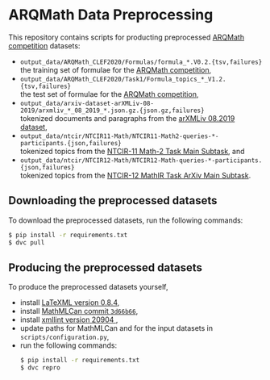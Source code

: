 # ARQMath Data Preprocessing

This repository contains scripts for producting preprocessed [ARQMath
competition][ARQMath] datasets:

- `output_data/ARQMath_CLEF2020/Formulas/formula_*.V0.2.{tsv,failures}`  
  the training set of formulae for the [ARQMath competition][ARQMath],
- `output_data/ARQMath_CLEF2020/Task1/Formula_topics_*_V1.2.{tsv,failures}`  
  the test set of formulae for the [ARQMath competition][ARQMath],
- `output_data/arxiv-dataset-arXMLiv-08-2019/arxmliv_*_08_2019_*.json.gz.{json.gz,failures}`  
  tokenized documents and paragraphs from the [arXMLiv 08.2019 dataset][arXMLiv],
- `output_data/ntcir/NTCIR11-Math/NTCIR11-Math2-queries-*-participants.{json,failures}`  
  tokenized topics from the [NTCIR-11 Math-2 Task Main Subtask][ntcir-11-math-2], and
- `output_data/ntcir/NTCIR12-Math/NTCIR12-Math-queries-*-participants.{json,failures}`  
  tokenized topics from the [NTCIR-12 MathIR Task ArXiv Main Subtask][ntcir-12-mathir].

## Downloading the preprocessed datasets

To download the preprocessed datasets, run the following commands:

```sh
$ pip install -r requirements.txt
$ dvc pull
```

## Producing the preprocessed datasets

To produce the preprocessed datasets yourself,

- install [LaTeXML version 0.8.4][latexml],
- install [MathMLCan commit `3d66b66`][mathmlcan],
- install [xmllint version 20904 ][xmllint],
- update paths for MathMLCan and for the input datasets in `scripts/configuration.py`,
- run the following commands:
    ```sh
    $ pip install -r requirements.txt
    $ dvc repro
    ```

 [arqmath]:         https://www.cs.rit.edu/~dprl/ARQMath/ (Answer Retrieval for Questions on Math)
 [arxmliv]:         https://sigmathling.kwarc.info/resources/arxmliv-dataset-082019/ (arXMLiv 08.2019 – An HTML5 dataset for arXiv.org)
 [latexml]:         https://dlmf.nist.gov/LaTeXML/ (LaTeXML: A LaTeX to XML/HTML/MathML Converter)
 [mathmlcan]:       https://github.com/MIR-MU/MathMLCan (MathMLCan – Canonicalization of different MathML encodings of equivalent formulae)
 [ntcir-11-math-2]: http://citeseerx.ist.psu.edu/viewdoc/download?doi=10.1.1.686.444&rep=rep1&type=pdf (NTCIR-11 Math-2 Task Overview)
 [ntcir-12-mathir]: https://www.cs.rit.edu/~rlaz/files/ntcir12-mathir.pdf (NTCIR-12 MathIR Task Overview)
 [xmllint]:         http://xmlsoft.org/xmllint.html (xmllint — command line XML tool)
